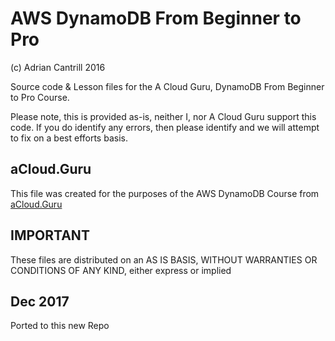 # AWS DynamoDB From Beginner to Pro

(c) Adrian Cantrill 2016

Source code & Lesson files for the A Cloud Guru, DynamoDB From Beginner to Pro Course.

Please note, this is provided as-is, neither I, nor A Cloud Guru support this code. If you do identify any errors, then please identify and we will attempt to fix on a best efforts basis.

## aCloud.Guru
This file was created for the purposes of the AWS DynamoDB Course from [aCloud.Guru](https://acloud.guru)

## IMPORTANT
These files are distributed on an AS IS BASIS, WITHOUT WARRANTIES OR CONDITIONS OF ANY KIND, either express or implied

## Dec 2017
Ported to this new Repo
